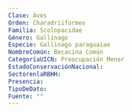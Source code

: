 ```yaml
---
Clase: Aves
Orden: Charadriiformes
Familia: Scolopacidae
Género: Gallinago
Especie: Gallinago paraguaiae
NombreComún: Becacina Común
CategoríaUICN: Preocupación Menor
EstadoConservaciónNacional: 
SectorenlaRBHH: 
Presencia: 
TipoDeDato: 
Fuente: ""
---
```

